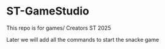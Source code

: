# ST-GameStudio
This repo is for games/ Creators ST 2025

Later we will add all the commands to start the snacke game